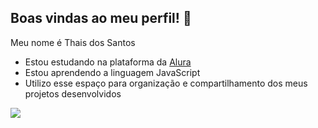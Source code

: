 ## Boas vindas ao meu perfil! 🌅


Meu nome é Thais dos Santos

- Estou estudando na plataforma da [Alura](https://www.alura.com.br)
- Estou aprendendo a linguagem JavaScript
- Utilizo esse espaço para organização e compartilhamento dos meus projetos desenvolvidos

![](https://media.tenor.com/ztDMimXwhsAAAAAi/hello.gif)

